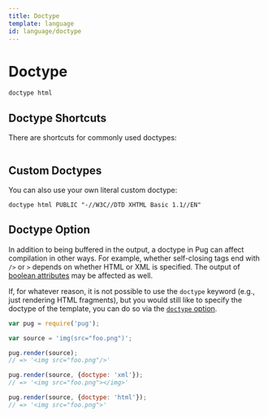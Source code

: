 ```yaml
---
title: Doctype
template: language
id: language/doctype
---
```


# Doctype

```pug-preview
doctype html
```

## Doctype Shortcuts

There are shortcuts for commonly used doctypes:

```doctypes
```

## Custom Doctypes

You can also use your own literal custom doctype:

```pug-preview
doctype html PUBLIC "-//W3C//DTD XHTML Basic 1.1//EN"
```

## Doctype Option

In addition to being buffered in the output, a doctype in Pug can affect compilation in other ways. For example, whether self-closing tags end with `/>` or `>` depends on whether HTML or XML is specified. The output of [boolean attributes] may be affected as well.

If, for whatever reason, it is not possible to use the `doctype` keyword (e.g., just rendering HTML fragments), but you would still like to specify the doctype of the template, you can do so via the [`doctype` option].

```js
var pug = require('pug');

var source = 'img(src="foo.png")';

pug.render(source);
// => '<img src="foo.png"/>'

pug.render(source, {doctype: 'xml'});
// => '<img src="foo.png"></img>'

pug.render(source, {doctype: 'html'});
// => '<img src="foo.png">'
```

[boolean attributes]: attributes.html#boolean-attributes
[`doctype` option]: ../api/reference.html#options
